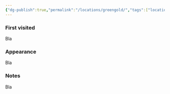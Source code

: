 ```yaml
---
{"dg-publish":true,"permalink":"/locations/greengold/","tags":["location"],"noteIcon":"location"}
---
```


### First visited
Bla
### Appearance
Bla
### Notes
Bla